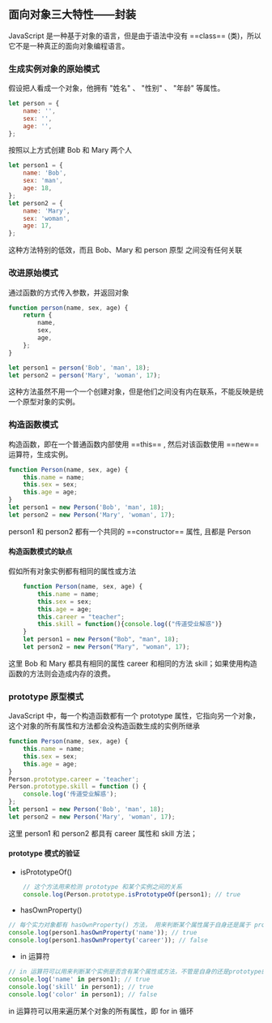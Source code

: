 ## 面向对象三大特性——封装

JavaScript 是一种基于对象的语言，但是由于语法中没有 ==class== (类)，所以它不是一种真正的面向对象编程语言。

### 生成实例对象的原始模式

假设把人看成一个对象，他拥有 "姓名" 、 "性别" 、 "年龄" 等属性。

```javascript
let person = {
	name: '',
	sex: '',
	age: '',
};
```

按照以上方式创建 Bob 和 Mary 两个人

```javascript
let person1 = {
	name: 'Bob',
	sex: 'man',
	age: 18,
};
let person2 = {
	name: 'Mary',
	sex: 'woman',
	age: 17,
};
```

这种方法特别的低效，而且 Bob、Mary 和 person 原型 之间没有任何关联

### 改进原始模式

通过函数的方式传入参数，并返回对象

```javascript
function person(name, sex, age) {
	return {
		name,
		sex,
		age,
	};
}

let person1 = person('Bob', 'man', 18);
let person2 = person('Mary', 'woman', 17);
```

这种方法虽然不用一个一个创建对象，但是他们之间没有内在联系，不能反映是统一个原型对象的实例。

### 构造函数模式

构造函数，即在一个普通函数内部使用 ==this== , 然后对该函数使用 ==new== 运算符，生成实例。

```javascript
function Person(name, sex, age) {
	this.name = name;
	this.sex = sex;
	this.age = age;
}
let person1 = new Person('Bob', 'man', 18);
let person2 = new Person('Mary', 'woman', 17);
```

person1 和 person2 都有一个共同的 ==constructor== 属性, 且都是 Person

#### 构造函数模式的缺点

假如所有对象实例都有相同的属性或方法

```javascript
    function Person(name, sex, age) {
        this.name = name;
        this.sex = sex;
        this.age = age;
        this.career = "teacher";
        this.skill = function(){console.log(("传道受业解惑")}
    }
    let person1 = new Person("Bob", "man", 18);
    let person2 = new Person("Mary", "woman", 17);
```

这里 Bob 和 Mary 都具有相同的属性 career 和相同的方法 skill；如果使用构造函数的方法则会造成内存的浪费。

### prototype 原型模式

JavaScript 中，每一个构造函数都有一个 prototype 属性，它指向另一个对象，这个对象的所有属性和方法都会没构造函数生成的实例所继承

```javascript
function Person(name, sex, age) {
	this.name = name;
	this.sex = sex;
	this.age = age;
}
Person.prototype.career = 'teacher';
Person.prototype.skill = function () {
	console.log('传道受业解惑');
};
let person1 = new Person('Bob', 'man', 18);
let person2 = new Person('Mary', 'woman', 17);
```

这里 person1 和 person2 都具有 career 属性和 skill 方法；

#### prototype 模式的验证

-   isPrototypeOf()

```javascript
    // 这个方法用来检测 prototype 和某个实例之间的关系
    console.log(Person.prototype.isPrototypeOf(person1); // true
```

-   hasOwnProperty()

```javascript
// 每个实力对象都有 hasOwnProperty() 方法， 用来判断某个属性属于自身还是属于 prototype
console.log(person1.hasOwnProperty('name')); // true
console.log(person1.hasOwnProperty('career')); // false
```

-   in 运算符

```javascript
// in 运算符可以用来判断某个实例是否含有某个属性或方法，不管是自身的还是prototype的
console.log('name' in person1); // true
console.log('skill' in person1); // true
console.log('color' in person1); // false
```

in 运算符可以用来遍历某个对象的所有属性，即 for in 循环
